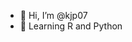- 👋 Hi, I’m @kjp07
- 🌱 Learning R and Python

<!---
kjp07/kjp07 is a ✨ special ✨ repository because its `README.md` (this file) appears on your GitHub profile.
You can click the Preview link to take a look at your changes.
--->
